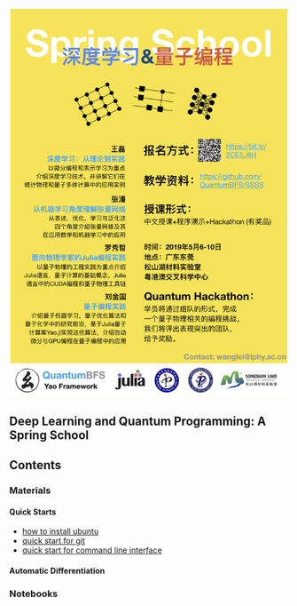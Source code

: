 <p align="center">
<img align="middle" src="_assets/SongShanHu2019.jpeg" width="500" alt="poster"/>
</p>

## Deep Learning and Quantum Programming: A Spring School

## Contents

### Materials

#### Quick Starts
- [how to install ubuntu](https://tutorials.ubuntu.com/tutorial/tutorial-install-ubuntu-desktop)
- [quick start for git](http://rogerdudler.github.io/git-guide/)
- [quick start for command line interface](https://www.makeuseof.com/tag/a-quick-guide-to-get-started-with-the-linux-command-line/)


#### Automatic Differentiation

### Notebooks
